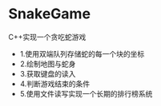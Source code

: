 # SnakeGame
C++实现一个贪吃蛇游戏
- 1.使用双端队列存储蛇的每一个块的坐标
- 2.绘制地图与蛇身
- 3.获取键盘的读入
- 4.判断游戏结束的条件
- 5.使用文件读写实现一个长期的排行榜系统

